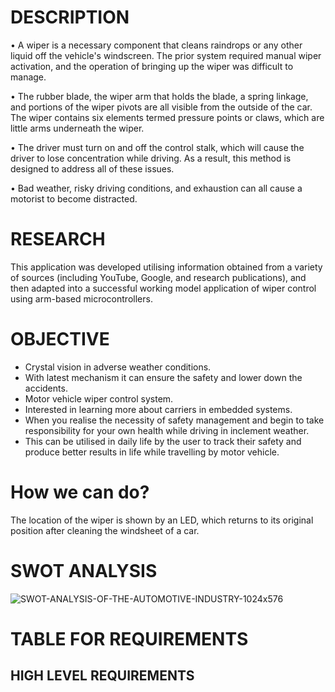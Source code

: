 # DESCRIPTION
• A wiper is a necessary component that cleans raindrops or any other liquid off the vehicle's windscreen. The prior system required manual wiper activation, and the operation of bringing up the wiper was difficult to manage.

• The rubber blade, the wiper arm that holds the blade, a spring linkage, and portions of the wiper pivots are all visible from the outside of the car. The wiper contains six elements termed pressure points or claws, which are little arms underneath the wiper.

• The driver must turn on and off the control stalk, which will cause the driver to lose concentration while driving. As a result, this method is designed to address all of these issues.

• Bad weather, risky driving conditions, and exhaustion can all cause a motorist to become distracted.

# RESEARCH
This application was developed utilising information obtained from a variety of sources (including YouTube, Google, and research publications), and then adapted into a successful working model application of wiper control using arm-based microcontrollers.

# OBJECTIVE
* Crystal vision in adverse weather conditions.
* With latest mechanism it can ensure the safety and lower down the accidents.
* Motor vehicle wiper control system.
* Interested in learning more about carriers in embedded systems.
* When you realise the necessity of safety management and begin to take responsibility for your own health while driving in inclement weather.
* This can be utilised in daily life by the user to track their safety and produce better results in life while travelling by motor vehicle.

# How we can do?
The location of the wiper is shown by an LED, which returns to its original position after cleaning the windsheet of a car.

# SWOT ANALYSIS
![SWOT-ANALYSIS-OF-THE-AUTOMOTIVE-INDUSTRY-1024x576](https://user-images.githubusercontent.com/102659131/168465241-4b6da3d3-ffde-4e26-8441-ad43db237526.png)

 # TABLE FOR REQUIREMENTS
 ## HIGH LEVEL REQUIREMENTS
